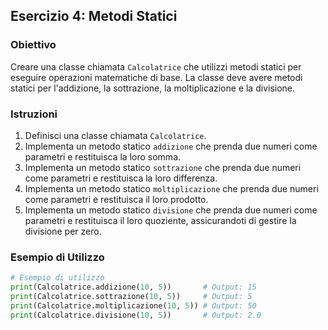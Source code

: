 ## Esercizio 4: Metodi Statici

### Obiettivo
Creare una classe chiamata `Calcolatrice` che utilizzi metodi statici per eseguire operazioni matematiche di base. La classe deve avere metodi statici per l'addizione, la sottrazione, la moltiplicazione e la divisione.

### Istruzioni
1. Definisci una classe chiamata `Calcolatrice`.
2. Implementa un metodo statico `addizione` che prenda due numeri come parametri e restituisca la loro somma.
3. Implementa un metodo statico `sottrazione` che prenda due numeri come parametri e restituisca la loro differenza.
4. Implementa un metodo statico `moltiplicazione` che prenda due numeri come parametri e restituisca il loro prodotto.
5. Implementa un metodo statico `divisione` che prenda due numeri come parametri e restituisca il loro quoziente, assicurandoti di gestire la divisione per zero.

### Esempio di Utilizzo
```python
# Esempio di utilizzo
print(Calcolatrice.addizione(10, 5))       # Output: 15
print(Calcolatrice.sottrazione(10, 5))     # Output: 5
print(Calcolatrice.moltiplicazione(10, 5)) # Output: 50
print(Calcolatrice.divisione(10, 5))       # Output: 2.0